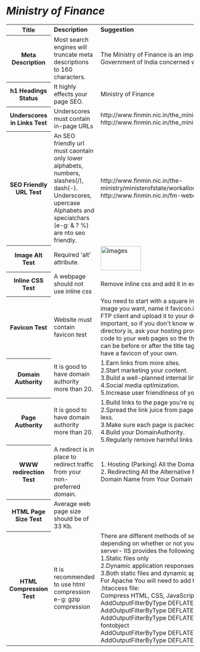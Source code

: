 <html>

<body>
    <h1><b><i>Ministry of Finance</i></b></h1>
<table>
    <tr>
        <th><b>Title</b></th>
        <td><b>Description</b></td>
        <td><b>Suggestion</b></td>
    </tr>
    <tr>
        <th>Meta Description</th>
        <td>Most search engines will truncate meta descriptions to 160 characters.</td>
        <td>The Ministry of Finance is an important ministry within the Government of India concerned with the economy of India.</td>
    </tr>
    <tr>
        <th>h1 Headings Status</th>
        <td>It highly effects your page SEO.</td>
        <td>Ministry of Finance</td>
    </tr>
    <tr>
        <th>Underscores in Links Test</th>
        <td>Underscores must contain in-page URLs</td>
        <td>http://www.finmin.nic.in/the_ministry/finance_minister
            <br> http://www.finmin.nic.in/the_ministry/MinisterofState/mosprofile
        </td>
    </tr>
    <tr>
        <th>SEO Friendly URL Test</th>
        <td>An SEO friendly url must caontain only lower alphabets, numbers, slashes(/), dash(-). Underscores, upercase Alphabets and specialchars (e-g: & ? %) are nto seo friendly.</td>
        <td>http://www.finmin.nic.in/the-ministry/ministerofstate/workallocation
            <br> http://www.finmin.nic.in/fm-webcast
        </td>
    </tr>
    <tr>
        <th>Image Alt Test</th>
        <td>Required 'alt' attribute.</td>
        <td><img id="user-content-t007-10048" alt="images" src="/bini823/mf/raw/gh-pages/images/line_image-1-.png" width="108" height="65" style="max-width:100%;"></td>
    </tr>
    <tr>
        <th>Inline CSS Test</th>
        <td>A webpage should not use inline css</td>
        <td>Remove inline css and add it in external css file.</td>
    </tr>
    <tr>
        <th>Favicon Test</th>
        <td>Website must contain favicon test</td>
        <td>You need to start with a square image. When you have the image you want, name it favicon.ico. Now you need to use an FTP client and upload it to your document root directory. This is important, so if you don't know what your document root directory is, ask your hosting provider. Now just add a little html code to your web pages so the the favicon will show up. This can be before or after the title tags. Click on save, and now you have a favicon of your own.</td>
    </tr>
    <tr>
        <th>Domain Authority</th>
        <td>It is good to have domain authority more than 20.</td>
        <td>1.Earn links from more sites.
            <br> 2.Start marketing your content.
            <br> 3.Build a well-planned internal link structure.
            <br> 4.Social media optimization.
            <br> 5.Increase user friendliness of your site. etc
        </td>
    </tr>
    <tr>
        <th>Page Authority</th>
        <td>It is good to have domain authority more than 20.</td>
        <td>1.Build links to the page you're optimizing.
            <br> 2.Spread the link juice from pages with high PA to those with less.
            <br> 3.Make sure each page is packed with useful content.
            <br> 4.Build your DomainAuthority.
            <br> 5.Regularly remove harmful links to your page.</td>
    </tr>
    <tr>
        <th>WWW redirection Test</th>
        <td>A redirect is in place to redirect traffic from your non-preferred domain.</td>
        <td>1. Hosting (Parking) All the Domains on Your Web Host.
            <br> 2. Redirecting All the Alternative Names to Your Main (Primary) Domain Name from Your Domain Registrar.</td>
    </tr>
    <tr>
        <th>HTML Page Size Test</th>
        <td>Average web page size should be of 33 Kb. </td>
        <td></td>
    </tr>
    <tr>
        <th>HTML Compression Test</th>
        <td>It is recommended to use html compression e-g: gzip compression </td>
        <td>There are different methods of setting up gzip compression depending on whether or not you've got an IIS or Apache server- IIS provides the following compression options:
            <br> 1.Static files only
            <br> 2.Dynamic application responses only
            <br> 3.Both static files and dynamic application responses
            <br> For Apache You will need to add the following lines to your .htaccess file:
            <br> Compress HTML, CSS, JavaScript, Text, XML and fonts
            <br> AddOutputFilterByType DEFLATE application/javascript
            <br> AddOutputFilterByType DEFLATE application/rss+xml
            <br> AddOutputFilterByType DEFLATE application/vnd.ms-fontobject
            <br> AddOutputFilterByType DEFLATE application/x-font
            <br> AddOutputFilterByType DEFLATE application/x-font-opentype</td>
    </tr>
</table>
</body>
</html>
